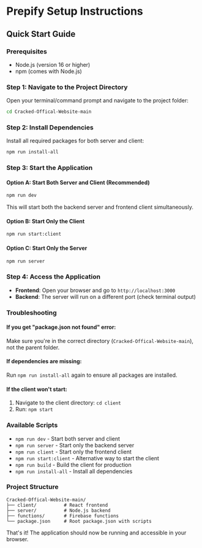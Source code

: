 # Prepify Setup Instructions

## Quick Start Guide

### Prerequisites
- Node.js (version 16 or higher)
- npm (comes with Node.js)

### Step 1: Navigate to the Project Directory
Open your terminal/command prompt and navigate to the project folder:
```bash
cd Cracked-Offical-Website-main
```

### Step 2: Install Dependencies
Install all required packages for both server and client:
```bash
npm run install-all
```

### Step 3: Start the Application

#### Option A: Start Both Server and Client (Recommended)
```bash
npm run dev
```
This will start both the backend server and frontend client simultaneously.

#### Option B: Start Only the Client
```bash
npm run start:client
```

#### Option C: Start Only the Server
```bash
npm run server
```

### Step 4: Access the Application
- **Frontend**: Open your browser and go to `http://localhost:3000`
- **Backend**: The server will run on a different port (check terminal output)

### Troubleshooting

#### If you get "package.json not found" error:
Make sure you're in the correct directory (`Cracked-Offical-Website-main`), not the parent folder.

#### If dependencies are missing:
Run `npm run install-all` again to ensure all packages are installed.

#### If the client won't start:
1. Navigate to the client directory: `cd client`
2. Run: `npm start`

### Available Scripts
- `npm run dev` - Start both server and client
- `npm run server` - Start only the backend server
- `npm run client` - Start only the frontend client
- `npm run start:client` - Alternative way to start the client
- `npm run build` - Build the client for production
- `npm run install-all` - Install all dependencies

### Project Structure
```
Cracked-Offical-Website-main/
├── client/          # React frontend
├── server/          # Node.js backend
├── functions/       # Firebase functions
└── package.json     # Root package.json with scripts
```

That's it! The application should now be running and accessible in your browser.
